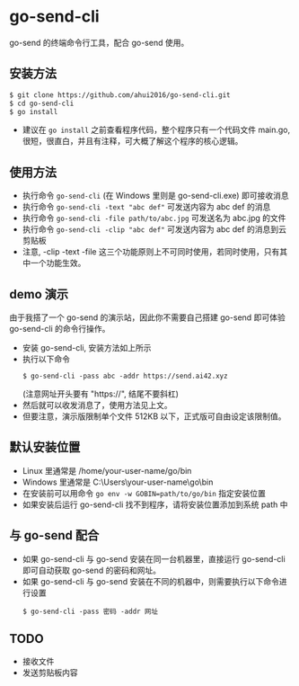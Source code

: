 # go-send-cli

go-send 的终端命令行工具，配合 go-send 使用。


## 安装方法

```sh
$ git clone https://github.com/ahui2016/go-send-cli.git
$ cd go-send-cli
$ go install
```

- 建议在 `go install` 之前查看程序代码，整个程序只有一个代码文件 main.go, 很短，很直白，并且有注释，可大概了解这个程序的核心逻辑。


## 使用方法

- 执行命令 `go-send-cli` (在 Windows 里则是 go-send-cli.exe) 即可接收消息
- 执行命令 `go-send-cli -text "abc def"` 可发送内容为 abc def 的消息
- 执行命令 `go-send-cli -file path/to/abc.jpg` 可发送名为 abc.jpg 的文件
- 执行命令 `go-send-cli -clip "abc def"` 可发送内容为 abc def 的消息到云剪贴板
- 注意,  -clip -text -file 这三个功能原则上不可同时使用，若同时使用，只有其中一个功能生效。


## demo 演示

由于我搭了一个 go-send 的演示站，因此你不需要自己搭建 go-send 即可体验 go-send-cli 的命令行操作。

- 安装 go-send-cli, 安装方法如上所示
- 执行以下命令
  ```
  $ go-send-cli -pass abc -addr https://send.ai42.xyz
  ```
  (注意网址开头要有 "https://", 结尾不要斜杠)
- 然后就可以收发消息了，使用方法见上文。
- 但要注意，演示版限制单个文件 512KB 以下，正式版可自由设定该限制值。


## 默认安装位置

- Linux 里通常是 /home/your-user-name/go/bin
- Windows 里通常是 C:\Users\your-user-name\go\bin
- 在安装前可以用命令 `go env -w GOBIN=path/to/go/bin` 指定安装位置
- 如果安装后运行 go-send-cli 找不到程序，请将安装位置添加到系统 path 中


## 与 go-send 配合

- 如果 go-send-cli 与 go-send 安装在同一台机器里，直接运行 go-send-cli 即可自动获取 go-send 的密码和网址。
- 如果 go-send-cli 与 go-send 安装在不同的机器中，则需要执行以下命令进行设置
  ```
  $ go-send-cli -pass 密码 -addr 网址
  ```


## TODO

- 接收文件
- 发送剪贴板内容
